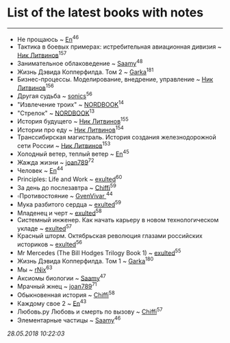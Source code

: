 # List of the latest books with notes
---

* Не прощаюсь ~ [En](users/333/333646551-vkontakte)<sup>46</sup>
* Тактика в боевых примерах: истребительная авиационная дивизия ~ [Ник Литвинов](users/241/241974816-vkontakte)<sup>157</sup>
* Занимательное облаковедение ~ [Saamy](users/115/115226508-vkontakte)<sup>48</sup>
* Жизнь Дэвида Копперфилда. Том 2 ~ [Garka](users/115/115753719718250012620-google)<sup>181</sup>
* Бизнес-процессы. Моделирование, внедрение, управление ~ [Ник Литвинов](users/241/241974816-vkontakte)<sup>156</sup>
* Другая судьба ~ [sonics](users/588/5880221-vkontakte)<sup>56</sup>
* "Извлечение троих" ~ [NORDBOOK](users/325/325862222-vkontakte)<sup>14</sup>
* "Стрелок" ~ [NORDBOOK](users/325/325862222-vkontakte)<sup>13</sup>
* История будущего ~ [Ник Литвинов](users/241/241974816-vkontakte)<sup>155</sup>
* Истории про еду ~ [Ник Литвинов](users/241/241974816-vkontakte)<sup>154</sup>
* Транссибирская магистраль. История создания железнодорожной сети России ~ [Ник Литвинов](users/241/241974816-vkontakte)<sup>153</sup>
* Холодный ветер, теплый ветер ~ [En](users/333/333646551-vkontakte)<sup>45</sup>
* Жажда жизни ~ [joan789](users/240/2401650-vkontakte)<sup>72</sup>
* Человек ~ [En](users/333/333646551-vkontakte)<sup>44</sup>
* Principles: Life and Work ~ [exulted](users/100/100599204551896265722-google)<sup>60</sup>
* За день до послезавтра ~ [Chiffi](users/105/105831994080785626680-google)<sup>59</sup>
* ▫Противостояние ~ [GvenVivar ](users/158/158266434925901-facebook)<sup>44</sup>
* Мука разбитого сердца ~ [exulted](users/100/100599204551896265722-google)<sup>59</sup>
* Младенец и черт ~ [exulted](users/100/100599204551896265722-google)<sup>58</sup>
* Системный инженер. Как начать карьеру в новом технологическом укладе ~ [exulted](users/100/100599204551896265722-google)<sup>57</sup>
* Красный шторм. Октябрьская революция глазами российских историков ~ [exulted](users/100/100599204551896265722-google)<sup>56</sup>
* Mr Mercedes (The Bill Hodges Trilogy Book 1) ~ [exulted](users/100/100599204551896265722-google)<sup>55</sup>
* Жизнь Дэвида Копперфилда. Том 1 ~ [Garka](users/115/115753719718250012620-google)<sup>180</sup>
* Мы ~ [rNix](users/115/115622071-twitter)<sup>63</sup>
* Аксиомы биологии ~ [Saamy](users/115/115226508-vkontakte)<sup>47</sup>
* Мрачный жнец ~ [joan789](users/240/2401650-vkontakte)<sup>71</sup>
* Обыкновенная история ~ [Chiffi](users/105/105831994080785626680-google)<sup>58</sup>
* Каждому свое 2 ~ [En](users/333/333646551-vkontakte)<sup>43</sup>
* Любовь.ру Любовь и смерть по вызову ~ [Chiffi](users/105/105831994080785626680-google)<sup>57</sup>
* Элементарные частицы ~ [Saamy](users/115/115226508-vkontakte)<sup>46</sup>


_28.05.2018 10:22:03_
